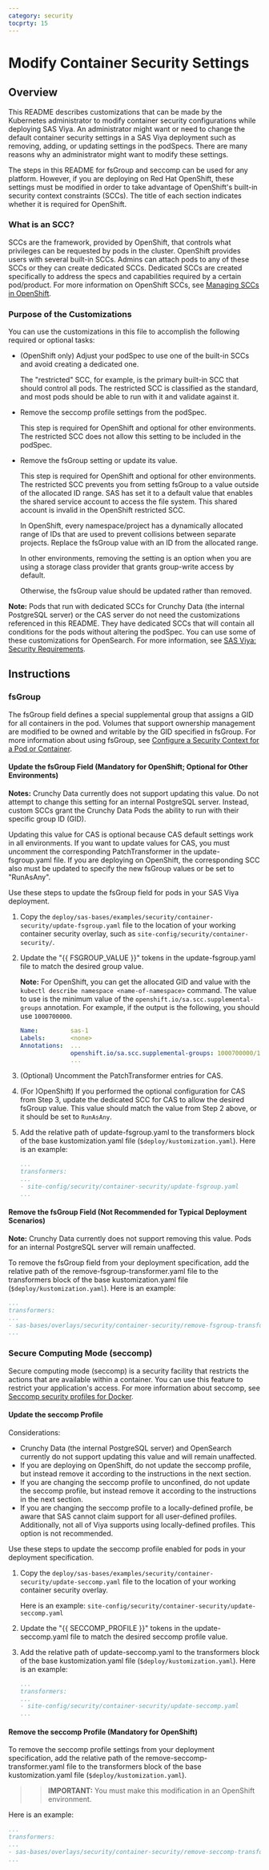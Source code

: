 ```yaml
---
category: security
tocprty: 15
---
```


# Modify Container Security Settings

## Overview

This README describes customizations that can be made by the Kubernetes
administrator to modify container security configurations while deploying SAS Viya.
An administrator might want or need to change the default container security settings in a SAS Viya
deployment such as removing, adding, or updating settings in the podSpecs. There are many reasons why an
administrator might want to modify these settings.

The steps in this README for fsGroup and seccomp can
be used for any platform. However, if you are deploying on Red Hat OpenShift, these settings must be modified in
order to take advantage of OpenShift's built-in security context constraints (SCCs). The title of each section indicates whether it is required for OpenShift.

### What is an SCC?

SCCs are the framework, provided by OpenShift, that controls what privileges can be requested by pods in the cluster.
OpenShift provides users with several built-in SCCs. Admins can attach pods to any of these SCCs or they can create dedicated SCCs. Dedicated SCCs
are created specifically to address the specs and capabilities required by a certain pod/product.
For more information on OpenShift SCCs, see [Managing SCCs in OpenShift](https://www.openshift.com/blog/managing-sccs-in-openshift).

### Purpose of the Customizations

You can use the customizations in this file to accomplish the following required or optional tasks:

- (OpenShift only) Adjust your podSpec to use one of the built-in SCCs and avoid creating a dedicated one.

   The "restricted" SCC, for example, is the primary built-in SCC that should control all pods. The restricted SCC is classified as the standard, and most pods should be able to run with it and validate against it.
- Remove the seccomp profile settings from the podSpec.

   This step is required for OpenShift and optional for other environments. The restricted SCC does not allow this setting to be included in the podSpec.
- Remove the fsGroup setting or update its value.

   This step is required for OpenShift and optional for other environments. The restricted SCC prevents you from setting fsGroup to a value outside of the allocated ID range. SAS has set it to a default value that enables the shared service account to access the file system. This shared account is invalid in the OpenShift restricted SCC.

   In OpenShift, every namespace/project has a dynamically allocated range of IDs that are used to prevent collisions between separate projects. Replace the fsGroup value with an ID from the allocated range.

   In other environments, removing the setting is an option when you are using a storage class provider that grants group-write access by default.

   Otherwise, the fsGroup value should be updated rather than removed.

**Note:** Pods that run with dedicated SCCs for Crunchy Data (the internal PostgreSQL server) or the CAS server do not need the customizations referenced in this README. They have dedicated SCCs that will contain all conditions for the pods
without altering the podSpec. You can use some of these customizations for OpenSearch. For more information, see [SAS Viya: Security Requirements](http://documentation.sas.com/doc/en/itopscdc/default/itopssr/n18dxcft030ccfn1ws2mujww1fav.htm#p08n4ci5vnlaj7n1h9xefbnemeut).

## Instructions

### fsGroup

The fsGroup field defines a special supplemental group that assigns a GID for all containers in the pod.
Volumes that support ownership management are modified to be owned and writable by the GID specified in fsGroup.
For more information about using fsGroup, see [Configure a Security Context for a Pod or Container](https://kubernetes.io/docs/tasks/configure-pod-container/security-context/).

#### Update the fsGroup Field (Mandatory for OpenShift; Optional for Other Environments)

**Notes:** Crunchy Data currently does not support updating this value. Do not attempt to change this setting for an internal PostgreSQL server. Instead, custom SCCs grant the Crunchy Data Pods the ability to run with their specific group ID (GID).

Updating this value for CAS is optional because CAS default settings work in all environments. If you want to update values for CAS, you must uncomment the corresponding PatchTransformer in the update-fsgroup.yaml file. If you are deploying on OpenShift, the corresponding SCC also must be updated to specify the new fsGroup values or be set to "RunAsAny".

Use these steps to update the fsGroup field for pods in your SAS Viya deployment.

1. Copy the `deploy/sas-bases/examples/security/container-security/update-fsgroup.yaml` file to the location of your working container security overlay,
   such as `site-config/security/container-security/`.

2. Update the "{{ FSGROUP_VALUE }}" tokens in the update-fsgroup.yaml file to match the desired group value.

   **Note:** For OpenShift, you can get the allocated GID and value with the `kubectl describe namespace <name-of-namespace>` command. The value to use is the minimum value of the `openshift.io/sa.scc.supplemental-groups` annotation. For example, if the output is the following, you should use `1000700000`.

   ```yaml
   Name:         sas-1
   Labels:       <none>
   Annotations:  ...
                 openshift.io/sa.scc.supplemental-groups: 1000700000/10000
                 ...
   ```

3. (Optional) Uncomment the PatchTransformer entries for CAS.

4. (For )OpenShift) If you performed the optional configuration for CAS from Step 3, update the dedicated SCC for CAS to allow the desired fsGroup value. This value should match the value from Step 2 above, or it should be set to `RunAsAny`.

5. Add the relative path of update-fsgroup.yaml to the transformers block of the base kustomization.yaml file (`$deploy/kustomization.yaml`). Here is an example:

   ```yaml
   ...
   transformers:
   ...
   - site-config/security/container-security/update-fsgroup.yaml
   ...
   ```

#### Remove the fsGroup Field (Not Recommended for Typical Deployment Scenarios)

**Note:** Crunchy Data currently does not support removing this value. Pods for an internal PostgreSQL server will remain unaffected.

To remove the fsGroup field from your deployment specification, add the relative path of the remove-fsgroup-transformer.yaml file
to the transformers block of the base kustomization.yaml file (`$deploy/kustomization.yaml`). Here is an example:

```yaml
...
transformers:
...
- sas-bases/overlays/security/container-security/remove-fsgroup-transformer.yaml
...
```

### Secure Computing Mode (seccomp)

Secure computing mode (seccomp) is a security facility that restricts the actions that are available
within a container. You can use this feature to restrict your application's access. For more information
about seccomp, see [Seccomp security profiles for Docker](https://docs.docker.com/engine/security/seccomp/).

#### Update the seccomp Profile

Considerations:

- Crunchy Data (the internal PostgreSQL server) and OpenSearch currently do not support updating this value and will remain unaffected.
- If you are deploying on OpenShift, do not update the seccomp profile, but instead remove it according to the instructions in the next section.
- If you are changing the seccomp profile to unconfined, do not update the seccomp profile, but instead remove it according to the instructions in the next section.
- If you are changing the seccomp profile to a locally-defined profile, be aware that SAS cannot claim support for all user-defined profiles. Additionally, not all of Viya supports using locally-defined profiles. This option is not recommended.

Use these steps to update the seccomp profile enabled for pods in your deployment specification.

1. Copy the `deploy/sas-bases/examples/security/container-security/update-seccomp.yaml` file to the location of your working container security overlay.

   Here is an example: `site-config/security/container-security/update-seccomp.yaml`

2. Update the "{{ SECCOMP_PROFILE }}" tokens in the update-seccomp.yaml file to match the desired seccomp profile value.

3. Add the relative path of update-seccomp.yaml to the transformers block of the base kustomization.yaml file (`$deploy/kustomization.yaml`). Here is an example:

   ```yaml
   ...
   transformers:
   ...
   - site-config/security/container-security/update-seccomp.yaml
   ...
   ```

#### Remove the seccomp Profile (Mandatory for OpenShift)

To remove the seccomp profile settings from your deployment specification, add the relative path of the
remove-seccomp-transformer.yaml file to the transformers block of the base kustomization.yaml file (`$deploy/kustomization.yaml`).

>> **IMPORTANT:**  You must make this modification in an OpenShift environment.

Here is an example:

```yaml
...
transformers:
...
- sas-bases/overlays/security/container-security/remove-seccomp-transformer.yaml
...
```
